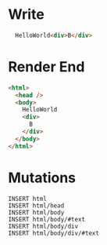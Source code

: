 # Write
```html
  HelloWorld<div>B</div>
```

# Render End
```html
<html>
  <head />
  <body>
    HelloWorld
    <div>
      B
    </div>
  </body>
</html>
```

# Mutations
```
INSERT html
INSERT html/head
INSERT html/body
INSERT html/body/#text
INSERT html/body/div
INSERT html/body/div/#text
```